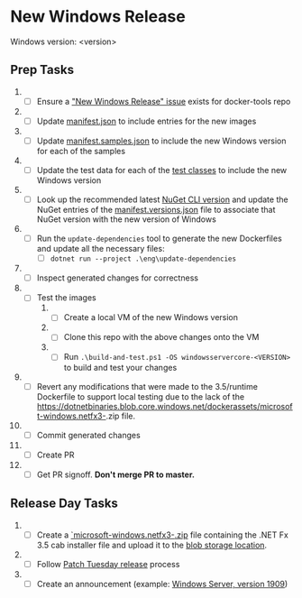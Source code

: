# New Windows Release

Windows version: &lt;version&gt;

## Prep Tasks

1. - [ ] Ensure a ["New Windows Release" issue](https://github.com/dotnet/docker-tools/blob/.github/ISSUE_TEMPLATE/releases/new-windows-release.md) exists for docker-tools repo
1. - [ ] Update [manifest.json](https://github.com/microsoft/dotnet-framework-docker/blob/master/manifest.json) to include entries for the new images
1. - [ ] Update [manifest.samples.json](https://github.com/microsoft/dotnet-framework-docker/blob/master/manifest.samples.json) to include the new Windows version for each of the samples
1. - [ ] Update the test data for each of the [test classes](https://github.com/microsoft/dotnet-framework-docker/tree/master/tests/Microsoft.DotNet.Framework.Docker.Tests) to include the new Windows version
1. - [ ] Look up the recommended latest [NuGet CLI version](https://www.nuget.org/downloads) and update the NuGet entries of the [manifest.versions.json](https://github.com/microsoft/dotnet-framework-docker/blob/master/manifest.versions.json) file to associate that NuGet version with the new version of Windows
1. - [ ] Run the `update-dependencies` tool to generate the new Dockerfiles and update all the necessary files:
      - [ ] `dotnet run --project .\eng\update-dependencies`
1. - [ ] Inspect generated changes for correctness
1. - [ ] Test the images
      1. - [ ] Create a local VM of the new Windows version
      1. - [ ] Clone this repo with the above changes onto the VM
      1. - [ ] Run `.\build-and-test.ps1 -OS windowsservercore-<VERSION>` to build and test your changes
1. - [ ] Revert any modifications that were made to the 3.5/runtime Dockerfile to support local testing due to the lack of the https://dotnetbinaries.blob.core.windows.net/dockerassets/microsoft-windows.netfx3-<VERSION>.zip file.
1. - [ ] Commit generated changes
1. - [ ] Create PR
1. - [ ] Get PR signoff. **Don't merge PR to master.**

## Release Day Tasks

1. - [ ] Create a [`microsoft-windows.netfx3-<VERSION>.zip](https://github.com/microsoft/dotnet-framework-docker/blob/1c3dd6638c6b827b81ffb13386b924f6dcdee533/3.5/runtime/windowsservercore-1909/Dockerfile#L11) file containing the .NET Fx 3.5 cab installer file and upload it to the [blob storage location](https://dotnetbinaries.blob.core.windows.net/dockerassets).
1. - [ ] Follow [Patch Tuesday release](patch-tuesday-release.md) process
1. - [ ] Create an announcement (example: [Windows Server, version 1909](https://github.com/microsoft/dotnet-framework-docker/issues/448))

